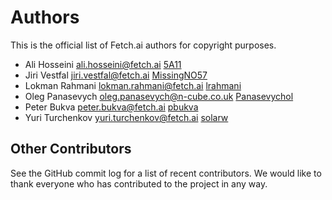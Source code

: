# Authors

This is the official list of Fetch.ai authors for copyright purposes.

* Ali Hosseini <ali.hosseini@fetch.ai> [5A11](https://github.com/5A11)
* Jiri Vestfal <jiri.vestfal@fetch.ai> [MissingNO57](https://github.com/MissingNO57)
* Lokman Rahmani <lokman.rahmani@fetch.ai> [lrahmani](https://github.com/lrahmani)
* Oleg Panasevych <oleg.panasevych@n-cube.co.uk> [Panasevychol](https://github.com/panasevychol)
* Peter Bukva <peter.bukva@fetch.ai> [pbukva](https://github.com/pbukva)
* Yuri Turchenkov <yuri.turchenkov@fetch.ai> [solarw](https://github.com/solarw)

## Other Contributors

See the GitHub commit log for a list of recent contributors. We would like to thank everyone who has contributed to the project in any way.
